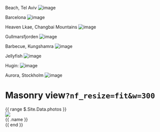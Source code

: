 Beach, Tel Aviv
![image](/images/telaviv.jpg)

Barcelona
![image](/images/barcelona.jpg)

Heaven Lkae, Changbai Mountains
![image](/images/changbaishan.jpeg)

Gullmarsfjorden
![image](/images/gullmarsfjorden.jpg)

Barbecue, Kungshamra
![image](/images/barbecue.jpg)

Jellyfish
![image](/images/jellyfish.jpg)

Hugin:
![image](/images/hugin.jpg)

Aurora, Stockholm
![image](/images/aurora.jpg)



<div class="row" style="margin-top: 5%">
    <h1>Masonry view<tiny><code>?nf_resize=fit&w=300</code></tiny></h1>
    <div class="masonry">
        {{ range $.Site.Data.photos }}
            <div class="item">
                <img src="{{ .src }}?nf_resize=fit&w=300">
                <div class="top-left">{{ .name }}</div>
            </div>
        {{ end }}
    </div>
</div>
